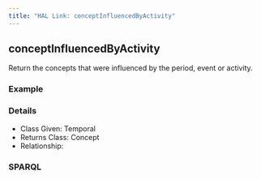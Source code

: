 ```yaml
---
title: "HAL Link: conceptInfluencedByActivity"
---
```


## conceptInfluencedByActivity

Return the concepts that were influenced by the period, event or activity.

### Example




### Details

* Class Given: Temporal
* Returns Class: Concept
* Relationship: 


### SPARQL
```

```


